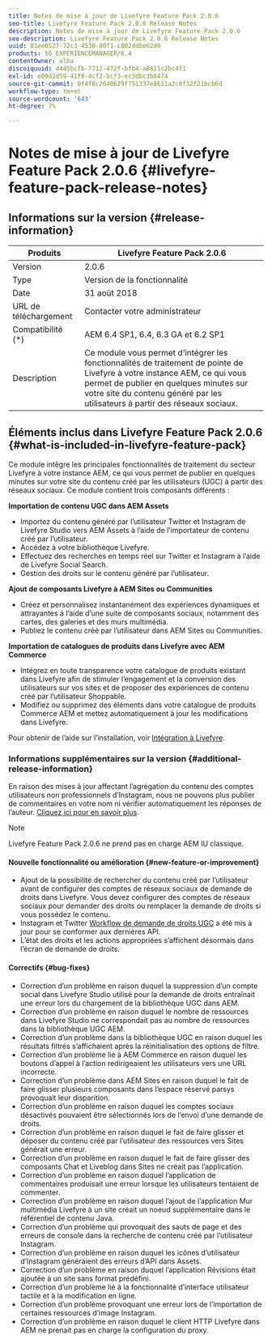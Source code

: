 ```yaml
---
title: Notes de mise à jour de Livefyre Feature Pack 2.0.6
seo-title: Livefyre Feature Pack 2.0.6 Release Notes
description: Notes de mise à jour de Livefyre Feature Pack 2.0.6
seo-description: Livefyre Feature Pack 2.0.6 Release Notes
uuid: 81ee0527-72c3-4530-80f1-c802ddbe62d0
products: SG_EXPERIENCEMANAGER/6.4
contentOwner: alba
discoiquuid: d445bcfb-7712-472f-bfb4-a8811c2bc4f1
exl-id: e09d2d59-41f0-4cf2-bcf3-ec3dbc3b8474
source-git-commit: 0f4f8c2640629f751337e8611a2c8f32f21bcb6d
workflow-type: tm+mt
source-wordcount: '643'
ht-degree: 7%

---
```


# Notes de mise à jour de Livefyre Feature Pack 2.0.6 {#livefyre-feature-pack-release-notes}

## Informations sur la version {#release-information}

| Produits | Livefyre Feature Pack 2.0.6 |
|--- |--- |
| Version | 2.0.6 |
| Type | Version de la fonctionnalité |
| Date | 31 août 2018 |
| URL de téléchargement | Contacter votre administrateur |
| Compatibilité (*) | AEM 6.4 SP1, 6.4, 6.3 GA et 6.2 SP1 |
| Description | Ce module vous permet d’intégrer les fonctionnalités de traitement de pointe de Livefyre à votre instance AEM, ce qui vous permet de publier en quelques minutes sur votre site du contenu généré par les utilisateurs à partir des réseaux sociaux. |

## Éléments inclus dans Livefyre Feature Pack 2.0.6 {#what-is-included-in-livefyre-feature-pack}

Ce module intègre les principales fonctionnalités de traitement du secteur Livefyre à votre instance AEM, ce qui vous permet de publier en quelques minutes sur votre site du contenu créé par les utilisateurs (UGC) à partir des réseaux sociaux. Ce module contient trois composants différents :

**Importation de contenu UGC dans AEM Assets**

* Importez du contenu généré par l’utilisateur Twitter et Instagram de Livefyre Studio vers AEM Assets à l’aide de l’importateur de contenu créé par l’utilisateur.
* Accédez à votre bibliothèque Livefyre.
* Effectuez des recherches en temps réel sur Twitter et Instagram à l’aide de Livefyre Social Search.
* Gestion des droits sur le contenu généré par l’utilisateur.

**Ajout de composants Livefyre à AEM Sites ou Communities**

* Créez et personnalisez instantanément des expériences dynamiques et attrayantes à l’aide d’une suite de composants sociaux, notamment des cartes, des galeries et des murs multimédia.
* Publiez le contenu créé par l’utilisateur dans AEM Sites ou Communities.

**Importation de catalogues de produits dans Livefyre avec AEM Commerce**

* Intégrez en toute transparence votre catalogue de produits existant dans Livefyre afin de stimuler l’engagement et la conversion des utilisateurs sur vos sites et de proposer des expériences de contenu créé par l’utilisateur Shoppable.
* Modifiez ou supprimez des éléments dans votre catalogue de produits Commerce AEM et mettez automatiquement à jour les modifications dans Livefyre.

Pour obtenir de l’aide sur l’installation, voir [Intégration à Livefyre](https://experienceleague.adobe.com/docs/experience-manager-64/administering/integration/livefyre.html?lang=fr).

### Informations supplémentaires sur la version {#additional-release-information}

En raison des mises à jour affectant l’agrégation du contenu des comptes utilisateurs non professionnels d’Instagram, nous ne pouvons plus publier de commentaires en votre nom ni vérifier automatiquement les réponses de l’auteur. [Cliquez ici pour en savoir plus](https://developers.facebook.com/blog/post/2018/04/04/facebook-api-platform-product-changes/).

>[!NOTE]
>
>Livefyre Feature Pack 2.0.6 ne prend pas en charge AEM IU classique.

#### Nouvelle fonctionnalité ou amélioration {#new-feature-or-improvement}

* Ajout de la possibilité de rechercher du contenu créé par l’utilisateur avant de configurer des comptes de réseaux sociaux de demande de droits dans Livefyre. Vous devez configurer des comptes de réseaux sociaux pour demander des droits ou remplacer la demande de droits si vous possédez le contenu.
* Instagram et Twitter [Workflow de demande de droits UGC](https://experienceleague.adobe.com/docs/experience-manager-64/administering/integration/livefyre.html) a été mis à jour pour se conformer aux dernières API.
* L’état des droits et les actions appropriées s’affichent désormais dans l’écran de demande de droits.

#### Correctifs {#bug-fixes}

* Correction d’un problème en raison duquel la suppression d’un compte social dans Livefyre Studio utilisé pour la demande de droits entraînait une erreur lors du chargement de la bibliothèque UGC dans AEM.
* Correction d’un problème en raison duquel le nombre de ressources dans Livefyre Studio ne correspondait pas au nombre de ressources dans la bibliothèque UGC AEM.
* Correction d’un problème dans la bibliothèque UGC en raison duquel les résultats filtrés s’affichaient après la réinitialisation des options de filtre.
* Correction d’un problème lié à AEM Commerce en raison duquel les boutons d’appel à l’action redirigeaient les utilisateurs vers une URL incorrecte.
* Correction d’un problème dans AEM Sites en raison duquel le fait de faire glisser plusieurs composants dans l’espace réservé parsys provoquait leur disparition.
* Correction d’un problème en raison duquel les comptes sociaux désactivés pouvaient être sélectionnés lors de l’envoi d’une demande de droits.
* Correction d’un problème en raison duquel le fait de faire glisser et déposer du contenu créé par l’utilisateur des ressources vers Sites générait une erreur.
* Correction d’un problème en raison duquel le fait de faire glisser des composants Chat et Liveblog dans Sites ne créait pas l’application.
* Correction d’un problème en raison duquel l’application de commentaires produisait une erreur lorsque les utilisateurs tentaient de commenter.
* Correction d’un problème en raison duquel l’ajout de l’application Mur multimédia Livefyre à un site créait un noeud supplémentaire dans le référentiel de contenu Java.
* Correction d’un problème qui provoquait des sauts de page et des erreurs de console dans la recherche de contenu créé par l’utilisateur Instagram.
* Correction d’un problème en raison duquel les icônes d’utilisateur d’Instagram généraient des erreurs d’API dans Assets.
* Correction d’un problème en raison duquel l’application Révisions était ajoutée à un site sans format prédéfini.
* Correction d’un problème lié à la fonctionnalité d’interface utilisateur tactile et à la modification en ligne.
* Correction d’un problème provoquant une erreur lors de l’importation de certaines ressources d’image Instagram.
* Correction d’un problème en raison duquel le client HTTP Livefyre dans AEM ne prenait pas en charge la configuration du proxy.
